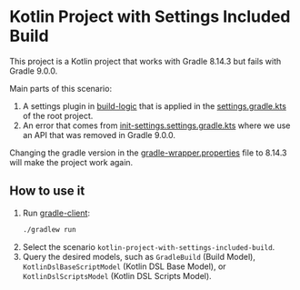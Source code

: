 # Kotlin Project with Settings Included Build

This project is a Kotlin project that works with Gradle 8.14.3 but fails with Gradle 9.0.0.

Main parts of this scenario:
1. A settings plugin in [build-logic](./build-logic) that is applied in the [settings.gradle.kts](settings.gradle.kts) of the root project.
2. An error that comes from [init-settings.settings.gradle.kts](./build-logic/src/main/kotlin/init-settings.settings.gradle.kts) 
where we use an API that was removed in Gradle 9.0.0.

Changing the gradle version in the [gradle-wrapper.properties](./gradle/wrapper/gradle-wrapper.properties) file to 8.14.3 will make the project work again.

## How to use it

1. Run [gradle-client](https://github.com/gradle/gradle-client):
   ```bash
   ./gradlew run
   ```
2. Select the scenario `kotlin-project-with-settings-included-build`.
3. Query the desired models, such as `GradleBuild` (Build Model), `KotlinDslBaseScriptModel` (Kotlin DSL Base Model), or `KotlinDslScriptsModel` (Kotlin DSL Scripts Model).
